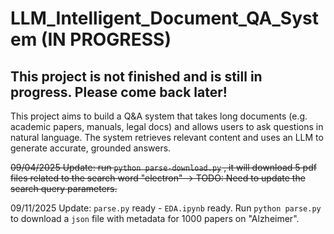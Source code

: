 # LLM_Intelligent_Document_QA_System (IN PROGRESS)

## This project is not finished and is still in progress. Please come back later! 


This project aims to build a Q&amp;A system that takes long documents (e.g. academic papers, manuals, legal docs) and allows users to ask questions in natural language. The system retrieves relevant content and uses an LLM to generate accurate, grounded answers.


~~09/04/2025 Update: run `python parse-download.py` , it will download 5 pdf files related to the search word "electron" -> TODO: Need to update the search query parameters.~~

09/11/2025 Update: `parse.py` ready - `EDA.ipynb` ready. Run `python parse.py` to download a `json` file with metadata for 1000 papers on "Alzheimer". 

